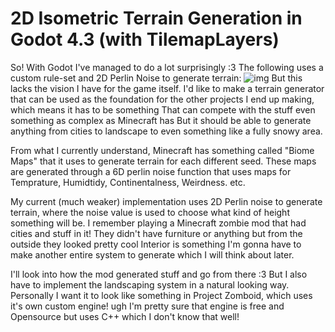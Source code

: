 # 2D Isometric Terrain Generation in Godot 4.3 (with TilemapLayers)

So! With Godot I've managed to do a lot surprisingly :3
The following uses a custom rule-set and 2D Perlin Noise to generate terrain:
![img](../images/godot_terrain_gen.jpeg)
But this lacks the vision I have for the game itself.
I'd like to make a terrain generator that can be used as the foundation
for the other projects I end up making, which means it has to be something
That can compete with the stuff even something as complex as Minecraft has
But it should be able to generate anything from cities to landscape to
even something like a fully snowy area.

From what I currently understand, Minecraft has something called
"Biome Maps" that it uses to generate terrain for each different seed.
These maps are generated through a 6D perlin noise function that uses
maps for Temprature, Humidtidy, Continentalness, Weirdness. etc.

My current (much weaker) implementation uses 2D Perlin noise to generate terrain,
where the noise value is used to choose what kind of height something will be.
I remember playing a Minecraft zombie mod that had cities and stuff in it!
They didn't have furniture or anything but from the outside they looked pretty cool
Interior is something I'm gonna have to make another entire system to generate
which I will think about later.

I'll look into how the mod generated stuff and go from there :3
But I also have to implement the landscaping system in a natural looking way.
Personally I want it to look like something in Project Zomboid, which
uses it's own custom engine! ugh
I'm pretty sure that engine is free and Opensource but uses C++
which I don't know that well!
